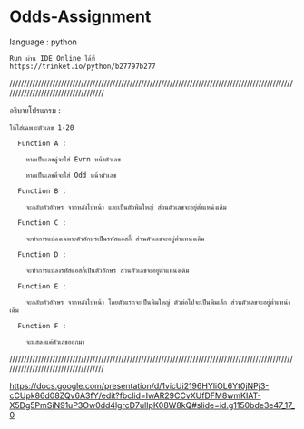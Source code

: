 # Odds-Assignment

language : python

    Run ผ่าน IDE Online ได้ที่
    https://trinket.io/python/b27797b277
    
////////////////////////////////////////////////////////////////////////////////////////////////////////////////////////////////////

อธิบายโปรแกรม :

    ให้ใส่เฉพาะตัวเลข 1-20

      Function A : 

        หากเป็นเลขคู่จะใส่ Evrn หน้าตัวเลข 

        หากเป็นเลขคี่จะใส่ Odd หน้าตัวเลข

      Function B :

        จะกลับตัวอักษร จากหลังไปหน้า และเป็นตัวพิมใหญ่ ส่วนตัวเลขจะอยู่ต่ำแหน่งเดิม

      Function C :

        จะทำการแปลงเฉพาะตัวอักษรเป็นรหัสแอสกี้ ส่วนตัวเลขจะอยู่ต่ำแหน่งเดิม

      Function D :

        จะทำการแปลงรหัสแอสกี้เป็นตัวอักษร ส่วนตัวเลขจะอยู่ต่ำแหน่งเดิม

      Function E :

        จะกลับตัวอักษร จากหลังไปหน้า โดยตัวแรกจะเป็นพิมใหญ่ ตัวต่อไปจะเป็นพิมเล็ก ส่วนตัวเลขจะอยู่ต่ำแหน่งเดิม

      Function F :

        จะแสดงแค่ตัวเลขออกมา
////////////////////////////////////////////////////////////////////////////////////////////////////////////////////////////////////

https://docs.google.com/presentation/d/1vicUi2196HYliOL6Yt0jNPj3-cCUpk86d08ZQv6A3fY/edit?fbclid=IwAR29CCvXUfDFM8wmKIAT-X5Dg5PmSiN91uP3Ow0dd4lgrcD7ulIpK08W8kQ#slide=id.g1150bde3e47_17_0
